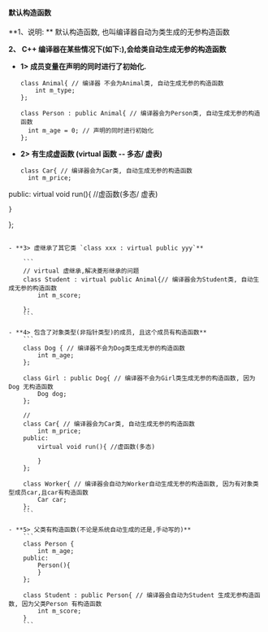 #### 默认构造函数


**1、说明: **
默认构造函数, 也叫编译器自动为类生成的无参构造函数


**2、 C++ 编译器在某些情况下(如下:),会给类自动生成无参的构造函数**

- **1> 成员变量在声明的同时进行了初始化.**
  ```
  class Animal{ // 编译器 不会为Animal类, 自动生成无参的构造函数
      int m_type;
  };
  
  class Person : public Animal{ // 编译器会为Person类, 自动生成无参的构造函数
    int m_age = 0; // 声明的同时进行初始化
  };
  ```
  
- **2> 有生成虚函数 (virtual 函数 -- 多态/ 虚表)**
  ```
  class Car{ // 编译器会为Car类, 自动生成无参的构造函数
    int m_price;
public:
    virtual void run(){ //虚函数(多态/ 虚表)
        
    }
};
```

- **3> 虚继承了其它类 `class xxx : virtual public yyy`**

    ```
    // virtual 虚继承,解决菱形继承的问题
    class Student : virtual public Animal{// 编译器会为Student类, 自动生成无参的构造函数
        int m_score;
        
    };
    ```
    
- **4> 包含了对象类型(非指针类型)的成员, 且这个成员有构造函数**
    ```
    class Dog { // 编译器不会为Dog类生成无参的构造函数
        int m_age;
    };
    
    class Girl : public Dog{ // 编译器不会为Girl类生成无参的构造函数, 因为Dog 无构造函数
        Dog dog;
    };
    
    //
    class Car{ // 编译器会为Car类, 自动生成无参的构造函数
        int m_price;
    public:
        virtual void run(){ //虚函数(多态)
            
        }
    };
    
    class Worker{ // 编译器会自动为Worker自动生成无参的构造函数, 因为有对象类型成员car,且car有构造函数
        Car car;
    };
    ```
    
- **5> 父类有构造函数(不论是系统自动生成的还是,手动写的)**
    ```
    class Person {
        int m_age;
    public:
        Person(){
        }
    };
    
    class Student : public Person{ // 编译器会自动为Student 生成无参构造函数, 因为父类Person 有构造函数
        int m_score;
    }
    ```
    
